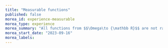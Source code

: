 ```yaml
---
title: "Measurable functions"
published: false
morea_id: experience-measurable
morea_type: experience
morea_summary: "All functions from $$\Omega\to {\mathbb R}$$ are not random variables"
morea_start_date: "2023-09-16"
morea_labels:
---
```



